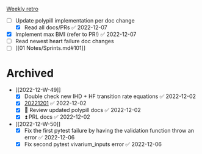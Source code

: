  [Weekly retro](Weekly%20retro.md)

- [ ] Update polypill implementation per doc change
	- [x] Read all docs/PRs ✅ 2022-12-07
- [x] Implement max BMI (refer to PR!) ✅ 2022-12-07
- [ ] Read newest heart failure doc changes
- [ ] [[01 Notes/Sprints.md#101]]

# Archived

- [[2022-12-W-49]]
	- [x] Double check new IHD + HF transition rate equations ✅ 2022-12-02
	- [x] [20221201](02%20Projects/CVD/Standups/20221201.md) ✅ 2022-12-02
	- [x] 🔼 Review updated polypill docs ✅ 2022-12-02
	- [x] ⏫  PRL docs ✅ 2022-12-02
- [[2022-12-W-50]]
	- [x] Fix the first pytest failure by having the validation function throw an error ✅ 2022-12-06
	- [x] Fix second pytest vivarium_inputs error ✅ 2022-12-06
